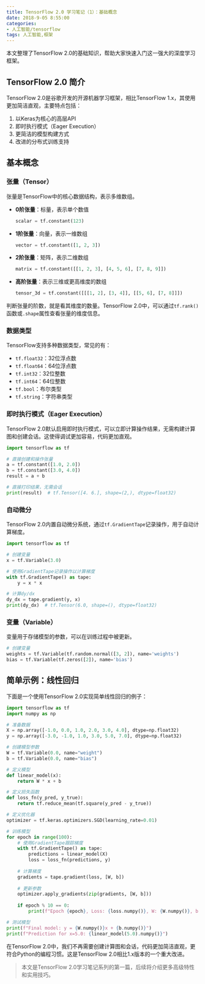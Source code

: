 ```yaml
---
title: TensorFlow 2.0 学习笔记（1）：基础概念
date: 2018-9-05 8:55:00
categories:
- 人工智能/tensorflow
tags: 人工智能,框架
---
```

本文整理了TensorFlow 2.0的基础知识，帮助大家快速入门这一强大的深度学习框架。

## TensorFlow 2.0 简介

TensorFlow 2.0是谷歌开发的开源机器学习框架，相比TensorFlow 1.x，其使用更加简洁直观，主要特点包括：

1. 以Keras为核心的高层API
2. 即时执行模式（Eager Execution）
3. 更简洁的模型构建方式
4. 改进的分布式训练支持

## 基本概念

### 张量（Tensor）

张量是TensorFlow中的核心数据结构，表示多维数组。

- **0阶张量**：标量，表示单个数值
  ```python
  scalar = tf.constant(123)
  ```

- **1阶张量**：向量，表示一维数组
  ```python
  vector = tf.constant([1, 2, 3])
  ```

- **2阶张量**：矩阵，表示二维数组
  ```python
  matrix = tf.constant([[1, 2, 3], [4, 5, 6], [7, 8, 9]])
  ```

- **高阶张量**：表示三维或更高维度的数组
  ```python
  tensor_3d = tf.constant([[[1, 2], [3, 4]], [[5, 6], [7, 8]]])
  ```

判断张量的阶数，就是看其维度的数量。TensorFlow 2.0中，可以通过`tf.rank()`函数或`.shape`属性查看张量的维度信息。

### 数据类型

TensorFlow支持多种数据类型，常见的有：
- `tf.float32`：32位浮点数
- `tf.float64`：64位浮点数
- `tf.int32`：32位整数
- `tf.int64`：64位整数
- `tf.bool`：布尔类型
- `tf.string`：字符串类型

### 即时执行模式（Eager Execution）

TensorFlow 2.0默认启用即时执行模式，可以立即计算操作结果，无需构建计算图和创建会话。这使得调试更加容易，代码更加直观。

```python
import tensorflow as tf

# 直接创建和操作张量
a = tf.constant([1.0, 2.0])
b = tf.constant([3.0, 4.0])
result = a + b

# 直接打印结果，无需会话
print(result)  # tf.Tensor([4. 6.], shape=(2,), dtype=float32)
```

### 自动微分

TensorFlow 2.0内置自动微分系统，通过`tf.GradientTape`记录操作，用于自动计算梯度。

```python
import tensorflow as tf

# 创建变量
x = tf.Variable(3.0)

# 使用GradientTape记录操作以计算梯度
with tf.GradientTape() as tape:
    y = x * x

# 计算dy/dx
dy_dx = tape.gradient(y, x)
print(dy_dx)  # tf.Tensor(6.0, shape=(), dtype=float32)
```

### 变量（Variable）

变量用于存储模型的参数，可以在训练过程中被更新。

```python
# 创建变量
weights = tf.Variable(tf.random.normal([3, 2]), name='weights')
bias = tf.Variable(tf.zeros([2]), name='bias')
```

## 简单示例：线性回归

下面是一个使用TensorFlow 2.0实现简单线性回归的例子：

```python
import tensorflow as tf
import numpy as np

# 准备数据
X = np.array([-1.0, 0.0, 1.0, 2.0, 3.0, 4.0], dtype=np.float32)
y = np.array([-3.0, -1.0, 1.0, 3.0, 5.0, 7.0], dtype=np.float32)

# 创建模型参数
W = tf.Variable(0.0, name="weight")
b = tf.Variable(0.0, name="bias")

# 定义模型
def linear_model(x):
    return W * x + b

# 定义损失函数
def loss_fn(y_pred, y_true):
    return tf.reduce_mean(tf.square(y_pred - y_true))

# 定义优化器
optimizer = tf.keras.optimizers.SGD(learning_rate=0.01)

# 训练模型
for epoch in range(100):
    # 使用GradientTape跟踪梯度
    with tf.GradientTape() as tape:
        predictions = linear_model(X)
        loss = loss_fn(predictions, y)
    
    # 计算梯度
    gradients = tape.gradient(loss, [W, b])
    
    # 更新参数
    optimizer.apply_gradients(zip(gradients, [W, b]))
    
    if epoch % 10 == 0:
        print(f"Epoch {epoch}, Loss: {loss.numpy()}, W: {W.numpy()}, b: {b.numpy()}")

# 测试模型
print(f"Final model: y = {W.numpy()}x + {b.numpy()}")
print(f"Prediction for x=5.0: {linear_model(5.0).numpy()}")
```

在TensorFlow 2.0中，我们不再需要创建计算图和会话，代码更加简洁直观，更符合Python的编程习惯。这是TensorFlow 2.0相比1.x版本的一个重大改进。

> 本文是TensorFlow 2.0学习笔记系列的第一篇，后续将介绍更多高级特性和实用技巧。

